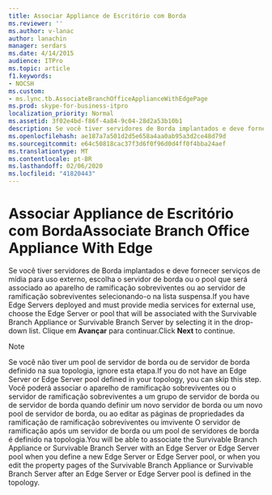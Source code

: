 ```yaml
---
title: Associar Appliance de Escritório com Borda
ms.reviewer: ''
ms.author: v-lanac
author: lanachin
manager: serdars
ms.date: 4/14/2015
audience: ITPro
ms.topic: article
f1.keywords:
- NOCSH
ms.custom:
- ms.lync.tb.AssociateBranchOfficeApplianceWithEdgePage
ms.prod: skype-for-business-itpro
localization_priority: Normal
ms.assetid: 3f02e4bd-f86f-4a84-9c04-28d2a53b10b1
description: Se você tiver servidores de Borda implantados e deve fornecer serviços de mídia para uso externo, escolha o servidor de borda ou o pool que será associado ao aparelho de ramificação sobreviventes ou ao servidor de ramificação sobreviventes selecionando-o na lista suspensa. Clique em Avançar para continuar.
ms.openlocfilehash: ae187a7a501d2d5e658a4aa0ab95a3d2ce48d79d
ms.sourcegitcommit: e64c50818cac37f3d6f0f96d0d4ff0f4bba24aef
ms.translationtype: MT
ms.contentlocale: pt-BR
ms.lasthandoff: 02/06/2020
ms.locfileid: "41820443"
---
```

# <a name="associate-branch-office-appliance-with-edge"></a><span data-ttu-id="d4d8e-104">Associar Appliance de Escritório com Borda</span><span class="sxs-lookup"><span data-stu-id="d4d8e-104">Associate Branch Office Appliance With Edge</span></span>
 
<span data-ttu-id="d4d8e-105">Se você tiver servidores de Borda implantados e deve fornecer serviços de mídia para uso externo, escolha o servidor de borda ou o pool que será associado ao aparelho de ramificação sobreviventes ou ao servidor de ramificação sobreviventes selecionando-o na lista suspensa.</span><span class="sxs-lookup"><span data-stu-id="d4d8e-105">If you have Edge Servers deployed and must provide media services for external use, choose the Edge Server or pool that will be associated with the Survivable Branch Appliance or Survivable Branch Server by selecting it in the drop-down list.</span></span> <span data-ttu-id="d4d8e-106">Clique em **Avançar** para continuar.</span><span class="sxs-lookup"><span data-stu-id="d4d8e-106">Click **Next** to continue.</span></span>
  
> [!NOTE]
> <span data-ttu-id="d4d8e-107">Se você não tiver um pool de servidor de borda ou de servidor de borda definido na sua topologia, ignore esta etapa.</span><span class="sxs-lookup"><span data-stu-id="d4d8e-107">If you do not have an Edge Server or Edge Server pool defined in your topology, you can skip this step.</span></span> <span data-ttu-id="d4d8e-108">Você poderá associar o aparelho de ramificação sobreviventes ou o servidor de ramificação sobreviventes a um grupo de servidor de borda ou de servidor de borda quando definir um novo servidor de borda ou um novo pool de servidor de borda, ou ao editar as páginas de propriedades da ramificação de ramificação sobreviventes ou imvivente O servidor de ramificação após um servidor de borda ou um pool de servidores de borda é definido na topologia.</span><span class="sxs-lookup"><span data-stu-id="d4d8e-108">You will be able to associate the Survivable Branch Appliance or Survivable Branch Server with an Edge Server or Edge Server pool when you define a new Edge Server or Edge Server pool, or when you edit the property pages of the Survivable Branch Appliance or Survivable Branch Server after an Edge Server or Edge Server pool is defined in the topology.</span></span> 
  

